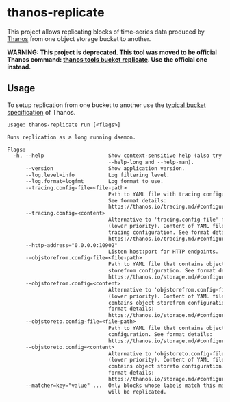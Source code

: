 # thanos-replicate

This project allows replicating blocks of time-series data produced by [Thanos](https://thanos.io/) from one object storage bucket to another.

**WARNING: This project is deprecated. This tool was moved to be official Thanos command: [thanos tools bucket replicate](https://thanos.io/components/tools.md/#bucket-replicate). Use the official one instead.**

## Usage

To setup replication from one bucket to another use the [typical bucket specification](https://thanos.io/storage.md/#configuration) of Thanos.

[embedmd]:# (tmp/help.txt)
```txt
usage: thanos-replicate run [<flags>]

Runs replication as a long running daemon.

Flags:
  -h, --help                     Show context-sensitive help (also try
                                 --help-long and --help-man).
      --version                  Show application version.
      --log.level=info           Log filtering level.
      --log.format=logfmt        Log format to use.
      --tracing.config-file=<file-path>  
                                 Path to YAML file with tracing configuration.
                                 See format details:
                                 https://thanos.io/tracing.md/#configuration
      --tracing.config=<content>  
                                 Alternative to 'tracing.config-file' flag
                                 (lower priority). Content of YAML file with
                                 tracing configuration. See format details:
                                 https://thanos.io/tracing.md/#configuration
      --http-address="0.0.0.0:10902"  
                                 Listen host:port for HTTP endpoints.
      --objstorefrom.config-file=<file-path>  
                                 Path to YAML file that contains object
                                 storefrom configuration. See format details:
                                 https://thanos.io/storage.md/#configuration
      --objstorefrom.config=<content>  
                                 Alternative to 'objstorefrom.config-file' flag
                                 (lower priority). Content of YAML file that
                                 contains object storefrom configuration. See
                                 format details:
                                 https://thanos.io/storage.md/#configuration
      --objstoreto.config-file=<file-path>  
                                 Path to YAML file that contains object storeto
                                 configuration. See format details:
                                 https://thanos.io/storage.md/#configuration
      --objstoreto.config=<content>  
                                 Alternative to 'objstoreto.config-file' flag
                                 (lower priority). Content of YAML file that
                                 contains object storeto configuration. See
                                 format details:
                                 https://thanos.io/storage.md/#configuration
      --matcher=key="value" ...  Only blocks whose labels match this matcher
                                 will be replicated.

```

